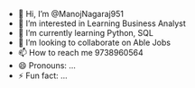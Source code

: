 - 👋 Hi, I’m @ManojNagaraj951
- 👀 I’m interested in Learning Business Analyst
- 🌱 I’m currently learning Python, SQL
- 💞️ I’m looking to collaborate on Able Jobs
- 📫 How to reach me 9738960564
- 😄 Pronouns: ...
- ⚡ Fun fact: ...

<!---
ManojNagaraj951/ManojNagaraj951 is a ✨ special ✨ repository because its `README.md` (this file) appears on your GitHub profile.
You can click the Preview link to take a look at your changes.
--->
